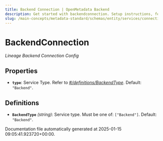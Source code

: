 ```yaml
---
title: Backend Connection | OpenMetadata Backend
description: Get started with backendconnection. Setup instructions, features, and configuration details inside.
slug: /main-concepts/metadata-standard/schemas/entity/services/connections/pipeline/backendconnection
---
```


# BackendConnection

*Lineage Backend Connection Config*

## Properties

- **`type`**: Service Type. Refer to *[#/definitions/BackendType](#definitions/BackendType)*. Default: `"Backend"`.
## Definitions

- **`BackendType`** *(string)*: Service type. Must be one of: `["Backend"]`. Default: `"Backend"`.


Documentation file automatically generated at 2025-01-15 09:05:41.923720+00:00.
